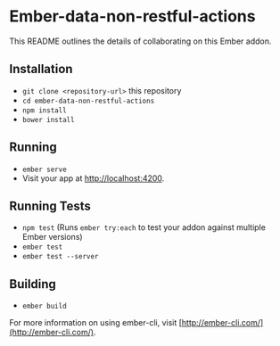# Ember-data-non-restful-actions

This README outlines the details of collaborating on this Ember addon.

## Installation

* `git clone <repository-url>` this repository
* `cd ember-data-non-restful-actions`
* `npm install`
* `bower install`

## Running

* `ember serve`
* Visit your app at [http://localhost:4200](http://localhost:4200).

## Running Tests

* `npm test` (Runs `ember try:each` to test your addon against multiple Ember versions)
* `ember test`
* `ember test --server`

## Building

* `ember build`

For more information on using ember-cli, visit [http://ember-cli.com/](http://ember-cli.com/).
